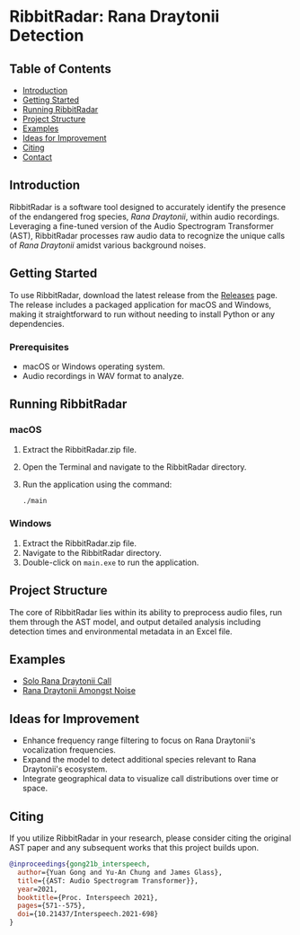 # RibbitRadar: Rana Draytonii Detection

## Table of Contents
- [Introduction](#introduction)
- [Getting Started](#getting-started)
- [Running RibbitRadar](#running-ribbitradar)
- [Project Structure](#project-structure)
- [Examples](#examples)
- [Ideas for Improvement](#ideas-for-improvement)
- [Citing](#citing)
- [Contact](#contact)

## Introduction

RibbitRadar is a software tool designed to accurately identify the presence of the endangered frog species, *Rana Draytonii*, within audio recordings. Leveraging a fine-tuned version of the Audio Spectrogram Transformer (AST), RibbitRadar processes raw audio data to recognize the unique calls of *Rana Draytonii* amidst various background noises.

## Getting Started

To use RibbitRadar, download the latest release from the [Releases](https://github.com/YOUR_GITHUB_USERNAME/ribbitradar/releases) page. The release includes a packaged application for macOS and Windows, making it straightforward to run without needing to install Python or any dependencies.

### Prerequisites

- macOS or Windows operating system.
- Audio recordings in WAV format to analyze.

## Running RibbitRadar

### macOS

1. Extract the RibbitRadar.zip file.
2. Open the Terminal and navigate to the RibbitRadar directory.
3. Run the application using the command:

    ```bash
    ./main
    ```

### Windows

1. Extract the RibbitRadar.zip file.
2. Navigate to the RibbitRadar directory.
3. Double-click on `main.exe` to run the application.

## Project Structure

The core of RibbitRadar lies within its ability to preprocess audio files, run them through the AST model, and output detailed analysis including detection times and environmental metadata in an Excel file.

## Examples

- [Solo Rana Draytonii Call](https://example.com)
- [Rana Draytonii Amongst Noise](https://example.com)

## Ideas for Improvement

- Enhance frequency range filtering to focus on Rana Draytonii's vocalization frequencies.
- Expand the model to detect additional species relevant to Rana Draytonii's ecosystem.
- Integrate geographical data to visualize call distributions over time or space.

## Citing

If you utilize RibbitRadar in your research, please consider citing the original AST paper and any subsequent works that this project builds upon.

```bibtex
@inproceedings{gong21b_interspeech,
  author={Yuan Gong and Yu-An Chung and James Glass},
  title={{AST: Audio Spectrogram Transformer}},
  year=2021,
  booktitle={Proc. Interspeech 2021},
  pages={571--575},
  doi={10.21437/Interspeech.2021-698}
}
